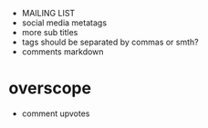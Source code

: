 * MAILING LIST
* social media metatags
* more sub titles
* tags should be separated by commas or smth?
* comments markdown

# overscope
* comment upvotes